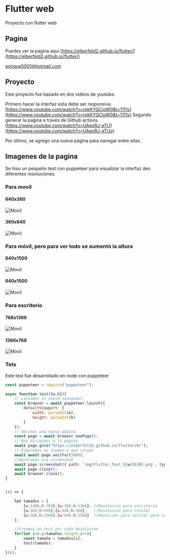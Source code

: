 # Flutter web

Proyecto con flutter web

## Pagina

Puedes ver la pagina aqui [https://elberfeld2.github.io/flutter/](https://elberfeld2.github.io/flutter/)

<enrique5001@hotmail.com>

## Proyecto

Este proyecto fue basado en dos videos de youtube.

Primero hacer la interfaz esta debe ser responsiva.
[https://www.youtube.com/watch?v=rpkKYQCioW0&t=1111s](https://www.youtube.com/watch?v=rpkKYQCioW0&t=1111s)
Segundo generar la pagina a traves de Github actions.
[https://www.youtube.com/watch?v=UAeoRJ-eTU](https://www.youtube.com/watch?v=UAeoRJ-eTUo)

Por último, se agrego una nueva página para navegar entre ellas.

## Imagenes de la pagina 

Se hiso un pequeño test con puppeteer para visualizar la interfaz den diferentes resoluciones.

### Para movil

#### 640x360

![Movil](img/Flutter_Test_640X360.png)

#### 360x640

![Movil](img/Flutter_Test_360X640.png)

### Para móvil, pero para ver todo se aumentó la altura

#### 640x1500

![Movil](img/Flutter_Test_640X1500.png)

#### 640x1500

![Movil](img/Flutter_Test_640X1500.png)

### Para escritorio

#### 768x1366

![Movil](img/Flutter_Test_768X1366.png)

#### 1366x768

![Movil](img/Flutter_Test_1366X768.png)



### Tets

Este test fue desarrollado en node con puppeteer

```js
const puppeteer = require("puppeteer");

async function test({w,h}){
    // Lanzamos un nuevo navegador.
    const browser = await puppeteer.launch({
        defaultViewport: {
            width: parseInt(w),
            height: parseInt(h)
        }
    });
    // Abrimos una nueva página.
    const page = await browser.newPage();
    // Nos dirigimos a la pagina
    await page.goto("https://elberfeld2.github.io/flutter/#/");
    // Esperemos un tiempo a que cargue
    await await page.waitFor(5000);
    //Generamos una screenshot 
    await page.screenshot({ path: `img/Flutter_Test_${w}X${h}.png`, type: "png" });
    await page.close();
    await browser.close();
}


(() => {

    let tamaños = [
        {w:1366,h:768},{w:768,h:1366}, //Resolucion para escritorio
        {w:360,h:640},{w:640,h:360},   //Resolucion para celular
        {w:360,h:1500},{w:640,h:1500}  //Resolcion para celular pero con la altura modificada
    ];

    //Creamos un test por cada Resolucion
    for(let i=0;i<tamaños.length;i++){
        const tamaño = tamaños[i];
        test(tamaño);
    }
})();   

```
